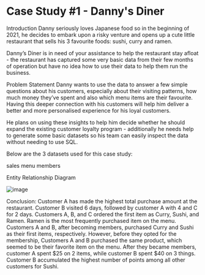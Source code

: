 # Case Study #1 - Danny's Diner

Introduction
Danny seriously loves Japanese food so in the beginning of 2021, he decides to embark upon a risky venture and opens up a cute little restaurant that sells his 3 favourite foods: sushi, curry and ramen.

Danny’s Diner is in need of your assistance to help the restaurant stay afloat - the restaurant has captured some very basic data from their few months of operation but have no idea how to use their data to help them run the business.

Problem Statement
Danny wants to use the data to answer a few simple questions about his customers, especially about their visiting patterns, how much money they’ve spent and also which menu items are their favourite. Having this deeper connection with his customers will help him deliver a better and more personalised experience for his loyal customers.

He plans on using these insights to help him decide whether he should expand the existing customer loyalty program - additionally he needs help to generate some basic datasets so his team can easily inspect the data without needing to use SQL.

Below are the 3 datasets used for this case study:

sales
menu
members

Entity Relationship Diagram

![image](https://github.com/prati-y/SQL_Challenge_Case-Study-1---Danny-s-Diner/assets/104661414/064de43d-0baa-4233-9f88-01a2f1715dcb)


Conclusion:
Customer A has made the highest total purchase amount at the restaurant.
Customer B visited 6 days, followed by customer A with 4 and C for 2 days.
Customers A, B, and C ordered the first item as Curry, Sushi, and Ramen.
Ramen is the most frequently purchased item on the menu.
Customers A and B, after becoming members, purchased Curry and Sushi as their first items, respectively.
However, before they opted for the membership, Customers A and B purchased the same product, which seemed to be their favorite item on the menu.
After they became members, customer A spent $25 on 2 items, while customer B spent $40 on 3 things.
Customer B accumulated the highest number of points among all other customers for Sushi.
